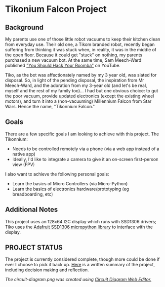 # Tikonium Falcon Project

## Background

My parents use one of those little robot vacuums to keep their kitchen clean from everyday use. Their old one, a Tikom branded robot, recently began suffering from thinking it was stuck when, in reality, it was in the middle of the open floor. Because it could get "stuck" on nothing, my parents purchased a new vacuum bot. At the same time, Sam Meech-Ward published ["You Should Hack Your Roomba"](https://youtu.be/mTpkV7xZln0) on YouTube.

Tiko, as the bot was affectionately named by my 3 year old, was slated for disposal. So, in light of the pending disposal, the inspiration from Mr Meech-Ward, and the adoration from my 3-year old (and let's be real, myself and the rest of my family too)... I had but one obvious choice: to gut the poor vacuum, provide updated electronics (except the existing wheel motors), and turn it into a (non-vacuuming) Millennium Falcon from Star Wars. Hence the name, "Tikonnium Falcon."

## Goals

There are a few specific goals I am looking to achieve with this project. The Tikonnium:

- Needs to be controlled remotely via a phone (via a web app instead of a native app)
- Ideally, I'd like to integrate a camera to give it an on-screen first-person view (FPV)

I also want to achieve the following personal goals:

- Learn the basics of Micro Controllers (via Micro-Python)
- Learn the basics of electronics hardware/prototyping (eg breadboarding, etc)

## Additional Notes

This project uses an 128x64 I2C display which runs with SSD1306 drivers; Tiko uses the [Adafruit SSD1306 micropython library](https://github.com/adafruit/micropython-adafruit-ssd1306/tree/master) to interface with the display.

## PROJECT STATUS

The project is currently considered complete, though more could be done if ever I choose to pick it back up.
[Here](https://github.com/RealAsira/Tikonnium-Falcon/wiki/Tikkonnium-Project-Chronicle) is a written summary of the project, including decision making and reflection.

*The circuit-diagram.png was created using [Circuit Diagram Web Editor.](https://circuit-diagram.org/)*
